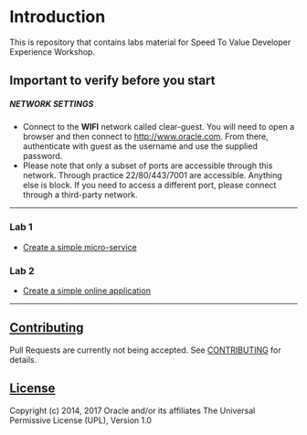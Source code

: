 # Introduction #

This is repository that contains labs material for Speed To Value Developer Experience Workshop.

## Important to verify before you start ##

##### NETWORK SETTINGS

+ Connect to the **WIFI** network called clear-guest. You will need to open a browser and then connect to http://www.oracle.com. From there, authenticate with guest as the username and use the supplied password.
+ Please note that only a subset of ports are accessible through this network. Through practice 22/80/443/7001 are accessible. Anything else is block. If you need to access a different port, please connect through a third-party network.

----
### Lab 1 ###
+ [Create a simple micro-service](cloud-native-devops/README.md)

### Lab 2 ###
+ [Create a simple online application](stack/README.md)

---

## [Contributing](CONTRIBUTING.md)
Pull Requests are currently not being accepted. See [CONTRIBUTING](CONTRIBUTING.md) for details.

## [License](LICENSE.md)
Copyright (c) 2014, 2017 Oracle and/or its affiliates
The Universal Permissive License (UPL), Version 1.0
